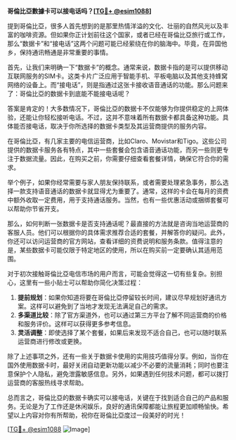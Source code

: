 **哥倫比亞數據卡可以接电话吗？[[TG💪+ @esim1088](https://t.me/s/esim1088)]**

提到哥倫比亞，很多人首先想到的是那里热情洋溢的文化、壮丽的自然风光以及丰富的咖啡资源。但如果你正计划前往这个国家，或者已经在哥倫比亞旅行或工作，那么“数据卡”和“接电话”这两个问题可能已经萦绕在你的脑海中。毕竟，在异国他乡，保持通讯畅通是非常重要的事情。

首先，让我们来明确一下“数据卡”的概念。通常来说，数据卡指的是可以提供移动互联网服务的SIM卡。这类卡片广泛应用于智能手机、平板电脑以及其他支持蜂窝网络的设备上。而“接电话”，则是指通过这张卡接收语音通话的功能。那么问题来了：哥倫比亞的数据卡到底能不能接电话呢？

答案是肯定的！大多数情况下，哥倫比亞的数据卡不仅能够为你提供稳定的上网体验，还能让你轻松接听电话。不过，这并不意味着所有数据卡都具备这种功能。具体能否接电话，取决于你所选择的数据卡类型及其运营商提供的服务内容。

在哥倫比亞，有几家主要的电信运营商，比如Claro、Movistar和Tigo。这些公司提供的数据卡服务各有特点，其中一些套餐会包含语音通话功能，而另一些则更专注于数据流量。因此，在购买之前，你需要仔细查看套餐详情，确保它符合你的需求。

举个例子，如果你经常需要与家人朋友保持联系，或者需要处理紧急事务，那么选择一款支持语音通话的数据卡就显得尤为重要了。通常，这样的卡会在每月的资费中额外收取一定费用，用于支持通话服务。当然，也有一些优惠活动或捆绑套餐可以帮助你节省开支。

那么，如何判断一张数据卡是否支持通话呢？最直接的方法就是咨询当地运营商的客服人员。他们可以根据你的具体需求推荐合适的套餐，并解答你的疑问。此外，你还可以访问运营商的官方网站，查看详细的资费说明和服务条款。值得注意的是，某些数据卡可能仅限于特定地区的使用，所以在购买前一定要确认其适用范围。

对于初次接触哥倫比亞电信市场的用户而言，可能会觉得这一切有些复杂。别担心，这里有一些小贴士可以帮助你简化决策过程：

1. **提前规划**：如果你知道将要在哥倫比亞停留较长时间，建议尽早规划好通讯方案。这样可以避免到了当地才发现无法满足自己的需求。
2. **多渠道比较**：除了官方渠道外，也可以通过第三方平台了解不同运营商的价格和服务评价。这样可以获得更多参考信息。
3. **灵活调整**：即使选择了某个套餐，如果后来发现不适合自己，也可以随时联系运营商进行修改或更换。

除了上述事项之外，还有一些关于数据卡使用的实用技巧值得分享。例如，当你在国外使用数据卡时，最好关闭自动更新功能以减少不必要的流量消耗；同时也要注意保护个人隐私，避免泄露敏感信息。另外，如果遇到任何技术问题，都可以拨打运营商的客服热线寻求帮助。

总而言之，哥倫比亞的数据卡确实可以接电话，关键在于找到适合自己的产品和服务。无论是为了工作还是休闲娱乐，良好的通讯保障都能让旅程更加顺畅愉快。希望以上内容对你有所帮助，祝你在哥倫比亞度过一段美好的时光！

[[TG💪+ @esim1088](https://t.me/s/esim1088) ![Image](https://i.postimg.cc/4NQfJmqS/Snipaste-2025-05-13-00-14-12.png)]